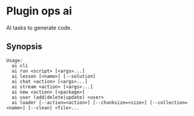 # Plugin ops ai

AI tasks to generate code.

## Synopsis

```text
Usage:
  ai cli
  ai run <script> [<args>...]
  ai lesson [<name>] [--solution]
  ai chat <action> [<args>...]
  ai stream <action> [<args>...]
  ai new <action> [<package>]
  ai user (add|delete|update) <user>
  ai loader [--action=<action>] [--chunksize=<size>] [--collection=<name>] [--clean] <file>... 
```

